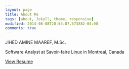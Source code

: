 ```yaml
---
layout: page
title: About Me
tags: [about, Jekyll, theme, responsive]
modified: 2014-08-08T20:53:07.573882-04:00
comments: true
---
```

JIHED AMINE MAAREF, M.Sc.

Software Analyst at Savoir-faire Linux in Montreal, Canada

[View Resume](https://docs.google.com/uc?export=view&id=0BzXYgxNwhkq3WkxKNTR6NDJjU28)